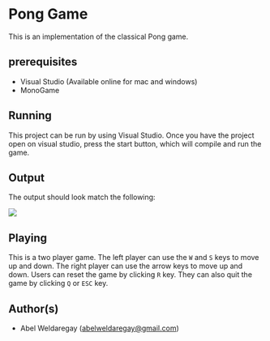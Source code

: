 # Pong Game
This is an implementation of the classical Pong game.

## prerequisites
- Visual Studio (Available online for mac and windows)
- MonoGame

## Running
This project can be run by using Visual Studio. Once you have the project open on visual studio, press the start button, which will compile and run the game.

## Output

The output should look match the following:

<img src="https://github.com/AbelWeldaregay/Pong/blob/master/doc/Screen%20Shot%202020-02-25%20at%207.52.44%20PM.png?raw=true">

## Playing

This is a two player game. The left player can use the `W` and `S` keys to move up and down. The right player can use the arrow keys to move up and down. Users can reset the game by clicking `R` key. They can also quit the game by clicking `Q` or `ESC` key.

## Author(s)
- Abel Weldaregay (abelweldaregay@gmail.com)

